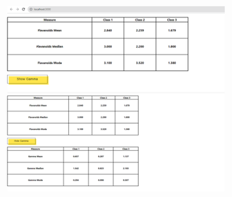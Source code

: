 ![alt text](./Screenshot%202023-09-07%20131713.png "Table 1")
![alt text](./Screenshot%202023-09-07%20131749.png "Table 2")
